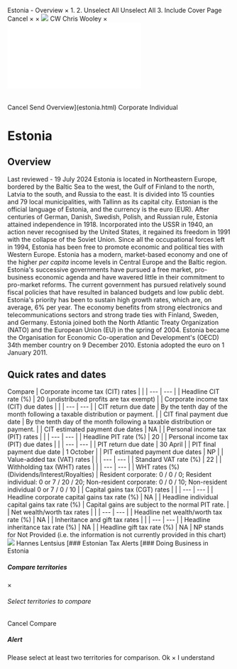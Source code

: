 Estonia - Overview
×
1.
2.
Unselect All
Unselect All
3.
Include Cover Page
Cancel
×
×
![](-/media/world-wide-tax-summaries/attachments/global---chris-wooley.ashx%3Frev=ac5e5f3223b34096b1afc2a6009c7320&revision=ac5e5f32-23b3-4096-b1af-c2a6009c7320&hash=859B7ADC84DC2CBEC9760E9E6EE7DE6D0A8BFCDF)
CW
Chris Wooley
×
![](estonia.html)
######
Cancel
Send
Overview](estonia.html)
Corporate
Individual
# Estonia
## Overview
Last reviewed - 19 July 2024
Estonia is located in Northeastern Europe, bordered by the Baltic Sea to the west, the Gulf of Finland to the north, Latvia to the south, and Russia to the east. It is divided into 15 counties and 79 local municipalities, with Tallinn as its capital city. Estonian is the official language of Estonia, and the currency is the euro (EUR).
After centuries of German, Danish, Swedish, Polish, and Russian rule, Estonia attained independence in 1918. Incorporated into the USSR in 1940, an action never recognised by the United States, it regained its freedom in 1991 with the collapse of the Soviet Union. Since all the occupational forces left in 1994, Estonia has been free to promote economic and political ties with Western Europe.
Estonia has a modern, market-based economy and one of the higher *per capita* income levels in Central Europe and the Baltic region. Estonia's successive governments have pursued a free market, pro-business economic agenda and have wavered little in their commitment to pro-market reforms. The current government has pursued relatively sound fiscal policies that have resulted in balanced budgets and low public debt. Estonia's priority has been to sustain high growth rates, which are, on average, 6% per year. The economy benefits from strong electronics and telecommunications sectors and strong trade ties with Finland, Sweden, and Germany.
Estonia joined both the North Atlantic Treaty Organization (NATO) and the European Union (EU) in the spring of 2004. Estonia became the Organisation for Economic Co-operation and Development's (OECD) 34th member country on 9 December 2010. Estonia adopted the euro on 1 January 2011.
## Quick rates and dates
Compare
| Corporate income tax (CIT) rates | |
| --- | --- |
| Headline CIT rate (%) | 20 (undistributed profits are tax exempt) |
| Corporate income tax (CIT) due dates | |
| --- | --- |
| CIT return due date | By the tenth day of the month following a taxable distribution or payment. |
| CIT final payment due date | By the tenth day of the month following a taxable distribution or payment. |
| CIT estimated payment due dates | NA |
| Personal income tax (PIT) rates | |
| --- | --- |
| Headline PIT rate (%) | 20 |
| Personal income tax (PIT) due dates | |
| --- | --- |
| PIT return due date | 30 April |
| PIT final payment due date | 1 October |
| PIT estimated payment due dates | NP |
| Value-added tax (VAT) rates | |
| --- | --- |
| Standard VAT rate (%) | 22 |
| Withholding tax (WHT) rates | |
| --- | --- |
| WHT rates (%) (Dividends/Interest/Royalties) | Resident corporate: 0 / 0 / 0;  Resident individual: 0 or 7 / 20 / 20;  Non-resident corporate: 0 / 0 / 10;  Non-resident individual 0 or 7 / 0 / 10 |
| Capital gains tax (CGT) rates | |
| --- | --- |
| Headline corporate capital gains tax rate (%) | NA |
| Headline individual capital gains tax rate (%) | Capital gains are subject to the normal PIT rate. |
| Net wealth/worth tax rates | |
| --- | --- |
| Headline net wealth/worth tax rate (%) | NA |
| Inheritance and gift tax rates | |
| --- | --- |
| Headline inheritance tax rate (%) | NA |
| Headline gift tax rate (%) | NA |
NP stands for Not Provided (i.e. the information is not currently provided in this chart)
![](-/media/world-wide-tax-summaries/attachments/estonia---hannes_lentsius.ashx%3Frev=31f88e16b03b44cbbfa48d1a5b28f7b6&revision=31f88e16-b03b-44cb-bfa4-8d1a5b28f7b6&hash=1B232B35B005C29B4211D624E8D01BC29E7ADF61)
Hannes Lentsius
[### Estonian Tax Alerts
[### Doing Business in Estonia
##### Compare territories
×
###### Select territories to compare
#####
Cancel
Compare
##### Alert
Please select at least two territories for comparison.
Ok
×
I understand